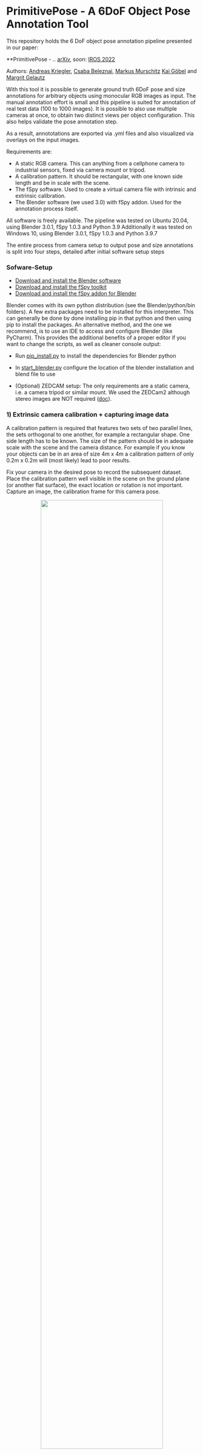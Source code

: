 # PrimitivePose - A 6DoF Object Pose Annotation Tool

This repository holds the 6 DoF object pose annotation pipeline presented in our paper:

**PrimitivePose - .. [arXiv](arxiv-link), soon: [IROS 2022](iros-link)

Authors: [Andreas Kriegler](https://www.ait.ac.at/en/about-the-ait/researcher-profiles?tx_aitprofile_pi1%5Bname%5D=Kriegler%20Andreas&cHash=8c45ccf9350e6b401dc71264244c2683), 
[Csaba Beleznai](https://www.ait.ac.at/ueber-das-ait/researcher-profiles/?tx_aitprofile_pi1%5Bname%5D=Beleznai+Csaba),
[Markus Murschitz](https://www.researchgate.net/profile/Markus-Murschitz)
[Kai Göbel](https://www.researchgate.net/profile/Kai-Goebel-2)
and [Margrit Gelautz](https://informatics.tuwien.ac.at/people/margrit-gelautz) 

With this tool it is possible to generate ground truth 6DoF pose and size annotations for arbitrary objects using monocular RGB images as input. 
The manual annotation effort is small and this pipeline is suited for annotation of real test data (100 to 1000 images).
It is possible to also use multiple cameras at once, to obtain two distinct views per object configuration. This also helps
validate the pose annotation step.

As a result, annototations are exported via .yml files and also visualized via overlays on the input images.

Requirements are: 
* A static RGB camera. This can anything from a cellphone camera to industrial sensors, fixed via camera mount or tripod.
* A calibration pattern. It should be rectangular, with one known side length and be in scale with the scene.
* The fSpy software. Used to create a virtual camera file with intrinsic and extrinsic calibration.
* The Blender software (we used 3.0) with fSpy addon. Used for the annotation process itself.

All software is freely available. The pipeline was tested on Ubuntu 20.04, using Blender 3.0.1, fSpy 1.0.3 and Python 3.9
Additionally it was tested on Windows 10, using Blender 3.0.1, fSpy 1.0.3 and Python 3.9.7

The entire process from camera setup to output pose and size annotations is split into four steps, detailed after initial
software setup steps

### Sofware-Setup
* [Download and install the Blender software](https://www.blender.org/download/) 
* [Download and install the fSpy toolkit](https://fspy.io)
* [Download and install the fSpy addon for Blender](https://github.com/stuffmatic/fSpy-Blender)

Blender comes with its own python distribution (see the Blender/python/bin folders). A few extra packages need to be installed for this interpreter. This can generally
be done by done installing pip in that python and then using pip to install the packages. An alternative method, and the one we recommend, is to use an IDE to access and configure Blender (like PyCharm). 
This provides the additional benefits of a proper editor if you want to change the scripts, as well as cleaner console output:

* Run [pip_install.py](utils/pip_install.py) to install the dependencies for Blender python
* In [start_blender.py](run_blender.py) configure the location of the blender installation and blend file to use

* (Optional) ZEDCAM setup: The only requirements are a static camera, i.e. a camera tripod or similar mount. We used the 
ZEDCam2 although stereo images are NOT required ([doc](https://www.stereolabs.com/docs/installation/)). 

### 1) Extrinsic camera calibration + capturing image data
A calibration pattern is required that features two sets of two parallel lines, the sets orthogonal to one another, for example a rectangular shape. 
One side length has to be known. The size of the pattern should be in adequate scale with the scene and the camera distance. For example if you know your objects can be in 
an area of size 4m x 4m a calibration pattern of only 0.2m x 0.2m will (most likely) lead to poor results. 

Fix your camera in the desired pose to record the subsequent dataset. Place the calibration pattern well visible in the scene on the ground plane (or another flat surface), 
the exact location or rotation is not important. Capture an image, the calibration frame for this camera pose. 

<p align="center"><img width=80% src="assets/ex_calib_L.png"></p>

You can now remove the pattern and take pictures of the scene featuring the objects of interest.

<p align="center"><img width=80% src="assets/ex_f_01_L.png"></p>

If you want to take pictures with a different camera pose remember to capture another calibration frame.

### 2) Virtual camera model

Start the fSpy application and drop a calibration frame onto the GUI. Then drag the endpoints of the green and red line 
segments to align the axes with your calibration rectangle (you don't have to choose the endpoints like in the example).

<p align="center"><img width=80% src="assets/fSpy_axes_align.png"></p>

Provide scale to the image by measuring the side of known length. To do so, click on "Reference distance" in the 
left view, select an axis and provide the metric measurement. A line segment will appear fixed in one dimension.
Drag the endpoints for alignment. 

<p align="center"><img width=80% src="assets/fSpy_axis_measure.png"></p>

Finally, save the calibration as a .fspy file  via "File -> Save as"

Tips: Selecting rectangle mode helps with alignment. Holding the SHIFT key provides local magnification. 
Setting the 3D guide to "xy grid floor" visualizes the estimated ground plane. The origin of the estimated coordinate 
frame can be dragged around. For later steps, the Z axis should be pointing upwards from the object plane. Generally, 
setting the principal point to the image midpoint gives best results. 

Example on Windows:
<p align="center"><img width=80% src="assets/fSpy_with_rectangle.png"></p>

### 3) Blender object pose annotation

Open Blender, e.g. by running [start_blender.py](run_blender.py)). Load the .fspy file created previously via "File -> Import -> fSpy". 
Then model your objects of interest in metric scale (using the modelling tab). 

If you are only interested in the pose parameters, you can model every object with a 3D cuboid, dimensions equaling the 3D BBox around the real object.
Finally, constrain the translations and rotations of the object if applicable. If all objects will lie on the ground plane, it helps to set the Z location 
to half the Z dimension and locking this setting with the padlock symbol. Similar steps can be done for the rotations, e.g. locking rotations around X and Y to 0 deg.
These constraints help to significantly speed up the later annotation steps.

<p align="center"><img width=80% src="assets/blender_obj_creation.png"></p>

Tip: We provide the .blend file for this tutorial at [example.blend](demo/blender/example.blend) and the .fspy file at [example_calibration.fspy](demo/calib/example_calibration.fspy). 
You can always change into camera-view via Numpad(0).  If your objects can be approximated with 3D geometric primitives, 
they can be easily recreated in Blender by adding the corresponding mesh objects, instead of only using cuboids.

<p align="center"><img width=80% src="assets/blender_obj_intermediate.png"></p>

Start loading the captured frames for pose annotation. To do so, make sure the fspy camera object is selected,
then expand "Background Image" in the right-hand window pane and load the image via "Add Image". You can enable or disable
visualization of the image by clicking the screen icon here too. Then start aligning Blender objects and real objects.

<p align="center"><img width=80% src="assets/blender_obj_pose_anno.png"></p>

You can drag the centerpoint for translation changes, and if you have locked the Z location this is a planar operation. 
Use the "R" key to change the object rotation. For objects that have geometric rotational symmetry around Z you can leave 
rotations at 0 deg or use appearance cues to guide the rotation. 

It is likely that the Blender bounding boxes differ in size from the real objects by some small percentage but this is
irrelevant for extracting the pose of the objects. If you notice strong disagreements that also affect angles you might
want to consider repeating the calibration with fSpy. 

### 4) Label export 

When all objects have been aligned for the current frame, pose labels can be calculated and exported. To do so,
create a new collection (right-click Scene Collection -> New Collection) called "POSE_OBJECTS". For all objects that are 
in this collection _and_ that have their hide_render flag disabled (default) pose annotations will be created. To disable objects
click the small camera icon next to them (you can also disable them from view by clicking the eye icon).

<p align="center"><img width=80% src="assets/blender_export_colls.png"></p>

Finally, switch to the Scripting tab and load (get_pose_anno.py)[obj]. You can change the default annotation export paths.

<p align="center"><img width=80% src="assets/blender_load_script.png"></p>

Run the script by clicking on the play symbol or using "ALT + P" to obtain a .yml file + visualization for the current view.

<p align="center"><img width=80% src="assets/ex_visu.png"></p>

Important parameters of the script (see function <set_params> in get_pose_anno.py)
* Ensure 'res_x' and 'res_y' are the resolutions of the captured images    
* Set 'out_path' to the desired output folder
* Set 'img_name' to the image file name used for pose extraction, i.e. the background image loaded in step 3. The relative path
  to the image file is extraced from Blender automatically.
* Set 'camera_name' to the name of the .fspy file
* Enable 'get_occlusion' if you want to use Blender ray-casting methods to get occlusion metrics. 

### Explanations for the content of exported annotation .ymls:
* img_file: relative path to the img file from the point of the .blend file location
* cam_mat: 3x3 camera matrix as estimated by fSpy

Then, for every object the following parameters are exported (length units are meters):
* X_dims: dimensions of the object and X, Y, Z axis order
* X_bb2d: bounding box coordinates in pixels, in the order of: ul_x, ul_y, lr_x, lr_y, i.e. x/y coordinates of the upper-left corner
followed by x/y coordinates of the lower right corner.
* X_tdbb: the squashed 8x3 matrix giving the location of all 8 cornerpoints of the 3D bounding box in the camera coordinate system.
See <compute_box_3d> and <project_to_image> in [pose_tools](utils/pose_tools.py)
* X_translation: translation vector from the camera origin to the center point of the object. The first two values
give the X and Y image coordinates of the 2D projection of the 3D object center point. The third value gives the depth value,
specifically the length of the vector connecting the two centers in 3D space
* X_rotation_app: the apparent rotations of the object in reference to the camera. The order of the rotations is X, Z, Y
and they are given in rad units. It helps to imagine the three rotations as follows: first value gives the elevation angle
of the object-camera system. It decreases with objects that are further away (they are more in line with the XY-plane of the camera)
and increases for objects close (underneath) the camera. The second angle describes the in-plane rotation of the object,
around the gravity vector. The third angle describes the out of plane rotation angle of the object. 
* X_rotation_abs: absolute rotations of the object in reference to the camera. This is equal to the apparent rotation
iff the object is exactly in line with the camera view center, i.e. the object center point lies on the vertical line
splitting the image in left and right halves. 
* X_view_pix_perc gives the ratio of visible pixels and the total image area. This is useful for filtering small/large objects.
* X_occ_pix_perc gives the percentage of 2D object pixels that are occluded by another object. This ranges from
0 to 100 for fully visible or fully occluded objects respectively. This is useful for filtering occluded objects.

Tips: Set the parameter 'force_symmetry_angle_zero' to True when modeling object with cylindrical (or spherical) meshes to resolve ambiguities.
Additionally, for planar objects you can force the out of plane rotation angle to be 0, alleviating imprecision of the
fSpy calibration. 

### Soon: Exporting per-pixel depth images (BONUS)
